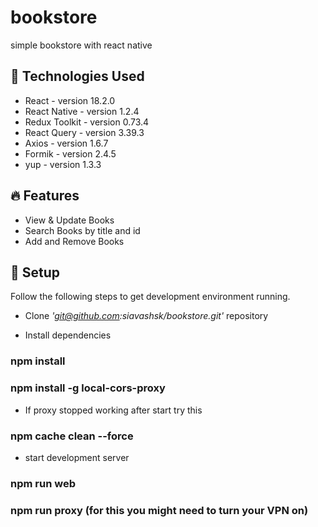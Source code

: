 # bookstore
simple bookstore with react native

## 🔧 Technologies Used

- React - version 18.2.0
- React Native - version 1.2.4
- Redux Toolkit - version 0.73.4
- React Query - version 3.39.3
- Axios - version 1.6.7
- Formik - version 2.4.5
- yup - version 1.3.3


## 🔥 Features

- View & Update Books
- Search Books by title and id
- Add and Remove Books


## 🚀 Setup
Follow the following steps to get development environment running.

- Clone _'git@github.com:siavashsk/bookstore.git'_ repository


- Install dependencies
###  npm install  
###  npm install -g local-cors-proxy  

- If proxy stopped working after start try this
###  npm cache clean --force


- start development server
###  npm run web
###  npm run proxy  (for this you might need to turn your VPN on) 
